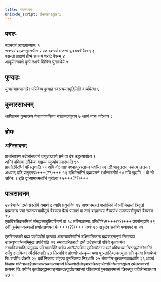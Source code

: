 ```yaml
---
title: उपनयनम्
unicode_script: devanagari
---
```


## कालः
उपनयनं व्याख्यास्यामः १  
सप्तवर्षं ब्राह्मणमुपनयीत २ एकादशवर्षं राजन्यं द्वादशवर्षं वैश्यम् ३  
वसन्तो ब्राह्मणं ग्रीष्मे राजन्यं शरदि वैश्यम् ४  
आपूर्यमाणपक्षे पुण्ये नक्षत्रे विशेषेण पुंनामधेये ५ 

## पुण्याहः
युग्मान्ब्राह्मणानन्नेन परिविष्य पुण्याहं स्वस्त्ययनमृद्धिमिति वाचयित्वा ६ 

## कुमारसाधनम्
आशितस्य कुमारस्य केशान्वापयित्वा स्नातमलंकृतम् ७ अहतं वासः परिधाय ८  

## होमः
### अग्निसादनम्
प्राचीनप्रवण उदीचीनप्रवणे प्रागुदक्प्रवणे समे वा देश उद्धत्यावोक्ष्य ९  
अग्निं मथित्वा लौकिकं वाहृत्य न्युप्योपसमादधाति ९०  
प्रागग्रैर्दर्भैरग्निं परिस्तृणाति ११ अपि वोदगग्राः पश्चात्पुरस्ताच्च भवन्ति १२ दक्षिणानुत्तरान् करोत्य् उत्तरान् अधरान् यदि प्रागुदगग्राः+++(??)+++ १३ दक्षिणेनाग्निं ब्रह्मायतने दर्भान्संस्तीर्य १४ मयि गृह्णामि । यो नो अग्निः । इति द्वाभ्यामात्मन्नग्निं गृहीत्वा १५+++(??)+++
 
## पात्रसादनम्
उत्तरेणाग्निं दर्भान्संस्तीर्य यथार्थं द्र व्याणि प्रयुनक्ति १६ अश्मानमहतं वासोजिनं मौञ्जीं मेखलां त्रिवृतां ब्राह्मणस्य ज्यां राजन्यस्यावीसूत्रं वैश्यस्य बैल्वं पालाशं वा दण्डं ब्राह्मणस्य नैय्यग्रोधं राजन्यस्यौदुम्बरं वैश्यस्य १७  
एकविंशतिदारुमिध्मं संनह्यत्याहुतिपरिमाणं वा १८ तस्मिञ्छम्याः परिधीनिध्म+++(??)+++ उपसंनह्यति १९  
दर्वीं कूर्चमाज्यस्थालीं प्रणीताप्रणयनं येन+++(??)+++ चार्थः २० सकृदेव सर्वाणि यथोपपदं वा २१ 

एतस्मिन्काले ब्रह्मा यज्ञोपवीतं कृत्वाप आचम्यापरेणाग्निं दक्षिणातिक्रम्य ब्रह्मसदनात्तृणं निरस्याप उपस्पृश्याग्निमभिमुख उपविशति २२ समावप्रच्छिन्नाग्रौ दर्भौ प्रादेशमात्रौ पवित्रे कृत्वान्येन नखाच्छित्त्वाद्भिरनुमृज्य पवित्रान्तर्हिते पात्रेप आनीयोपबिलं पूरयित्वोदगग्राभ्यां पवित्राभ्यां त्रिरुत्पूयोत्तरेणाग्निं दर्भेषु सादयित्वा दर्भैरपिदधाति २३ तिरःपवित्रं प्रोक्षणीः संस्कृत्य यथा पुरस्ताद्बिलवन्त्युत्तानानि कृत्वा विषायेध्मं त्रिः सर्वाभिः प्रोक्षति २४ दर्वीं निष्टप्य संमृज्य पुनर्निष्टप्य निदधाति २५ संमार्गानभ्युक्ष्याग्नावादधाति २६ आज्यं विलाप्य पवित्रान्तर्हितायामाज्यस्थाल्यामाज्यं निरूप्योदीचोङ्गारान्निरूह्य तेष्वधिश्रित्यावद्योत्य दर्भतरुणाभ्यां प्रत्यस्य त्रिः पर्यग्नि कृत्वोदगुद्वास्याङ्गारान्प्रत्यूह्योदगग्राभ्यां पवित्राभ्यां पुनराहारमाज्यं त्रिरुत्पूय पवित्रेग्नावाधाय २७ १ 